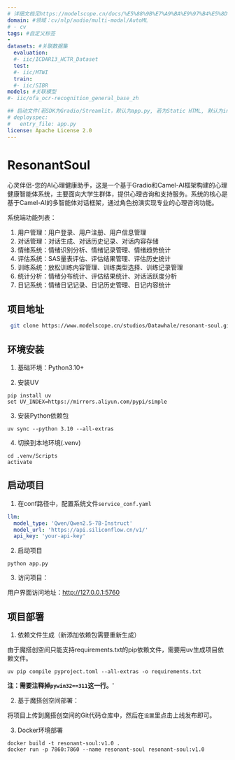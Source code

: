 ```yaml
---
# 详细文档见https://modelscope.cn/docs/%E5%88%9B%E7%A9%BA%E9%97%B4%E5%8D%A1%E7%89%87
domain: #领域：cv/nlp/audio/multi-modal/AutoML
# - cv
tags: #自定义标签
-
datasets: #关联数据集
  evaluation:
  #- iic/ICDAR13_HCTR_Dataset
  test:
  #- iic/MTWI
  train:
  #- iic/SIBR
models: #关联模型
#- iic/ofa_ocr-recognition_general_base_zh

## 启动文件(若SDK为Gradio/Streamlit，默认为app.py, 若为Static HTML, 默认为index.html)
# deployspec:
#   entry_file: app.py
license: Apache License 2.0
---
```

# ResonantSoul 

心灵伴侣-您的AI心理健康助手，这是一个基于Gradio和Camel-AI框架构建的心理健康智能体系统，主要面向大学生群体，提供心理咨询和支持服务。系统的核心是基于Camel-AI的多智能体对话框架，通过角色扮演实现专业的心理咨询功能。

系统端功能列表：
1. 用户管理：用户登录、用户注册、用户信息管理
2. 对话管理：对话生成、对话历史记录、对话内容存储
3. 情绪系统：情绪识别分析、情绪记录管理、情绪趋势统计
4. 评估系统：SAS量表评估、评估结果管理、评估历史统计
5. 训练系统：放松训练内容管理、训练类型选择、训练记录管理
6. 统计分析：情绪分布统计、评估结果统计、对话活跃度分析
7. 日记系统：情绪日记记录、日记历史管理、日记内容统计

## 项目地址 

```bash
 git clone https://www.modelscope.cn/studios/Datawhale/resonant-soul.git
```

## 环境安装

1. 基础环境：Python3.10+

2. 安装UV
```shell
pip install uv
set UV_INDEX=https://mirrors.aliyun.com/pypi/simple
```

3. 安装Python依赖包
```shell
uv sync --python 3.10 --all-extras
```

4. 切换到本地环境(.venv)
```shell
cd .venv/Scripts
activate
```

## 启动项目
1. 在conf路径中，配置系统文件`service_conf.yaml`

```yaml
llm:
  model_type: 'Qwen/Qwen2.5-7B-Instruct'
  model_url: 'https://api.siliconflow.cn/v1/'
  api_key: 'your-api-key'
```

2. 启动项目

```shell
python app.py
```

3. 访问项目：

用户界面访问地址：http://127.0.0.1:5760

## 项目部署

1. 依赖文件生成（新添加依赖包需要重新生成）

由于魔搭创空间只能支持requirements.txt的pip依赖文件，需要用uv生成项目依赖文件。
```shell
uv pip compile pyproject.toml --all-extras -o requirements.txt
```

**注：需要注释掉`pywin32==311`这一行。**'

2. 基于魔搭创空间部署：

将项目上传到魔搭创空间的Git代码仓库中，然后在`设置`里点击上线发布即可。

3. Docker环境部署

```shell
docker build -t resonant-soul:v1.0 .
docker run -p 7860:7860 --name resonant-soul resonant-soul:v1.0
```

